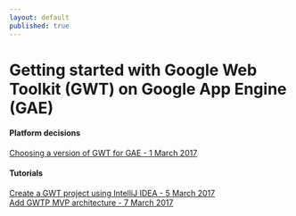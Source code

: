 ```yaml
---
layout: default
published: true
---
```


# [](#header-1)Getting started with Google Web Toolkit (GWT) on Google App Engine (GAE)    
    

#### [](#header-2)Platform decisions  
[Choosing a version of GWT for GAE - 1 March 2017](which-gwt-on-gae)  

#### [](#header-2)Tutorials  
[Create a GWT project using IntelliJ IDEA - 5 March 2017](intelliJ-basic-project)  
[Add GWTP MVP architecture - 7 March 2017](add-gwtp-mvp-architecture)  
